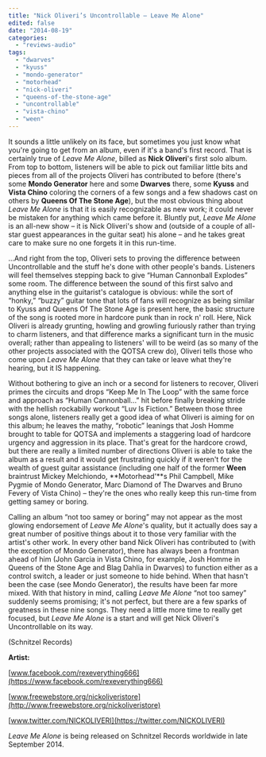 ```yaml
---
title: "Nick Oliveri’s Uncontrollable – Leave Me Alone"
edited: false
date: "2014-08-19"
categories:
  - "reviews-audio"
tags:
  - "dwarves"
  - "kyuss"
  - "mondo-generator"
  - "motorhead"
  - "nick-oliveri"
  - "queens-of-the-stone-age"
  - "uncontrollable"
  - "vista-chino"
  - "ween"
---
```


It sounds a little unlikely on its face, but sometimes you just know what you're going to get from an album, even if it's a band's first record. That is certainly true of _Leave Me Alone_, billed as **Nick Oliveri**'s first solo album. From top to bottom, listeners will be able to pick out familiar little bits and pieces from all of the projects Oliveri has contributed to before (there's some **Mondo Generator** here and some **Dwarves** there, some **Kyuss** and **Vista Chino** coloring the corners of a few songs and a few shadows cast on others by **Queens Of The Stone Age**), but the most obvious thing about _Leave Me Alone_ is that it is easily recognizable as new work; it could never be mistaken for anything which came before it. Bluntly put, _Leave Me Alone_ is an all-new show – it is Nick Oliveri's show and (outside of a couple of all-star guest appearances in the guitar seat) his alone – and he takes great care to make sure no one forgets it in this run-time.

...And right from the top, Oliveri sets to proving the difference between Uncontrollable and the stuff he's done with other people's bands. Listeners will feel themselves stepping back to give “Human Cannonball Explodes” some room. The difference between the sound of this first salvo and anything else in the guitarist's catalogue is obvious: while the sort of “honky,” “buzzy” guitar tone that lots of fans will recognize as being similar to Kyuss and Queens Of The Stone Age is present here, the basic structure of the song is rooted more in hardcore punk than in rock n' roll. Here, Nick Oliveri is already grunting, howling and growling furiously rather than trying to charm listeners, and that difference marks a significant turn in the music overall; rather than appealing to listeners' will to be weird (as so many of the other projects associated with the QOTSA crew do), Oliveri tells those who come upon _Leave Me Alone_ that they can take or leave what they're hearing, but it IS happening.

Without bothering to give an inch or a second for listeners to recover, Oliveri primes the circuits and drops “Keep Me In The Loop” with the same force and approach as “Human Cannonball...” hit before finally breaking stride with the hellish rockabilly workout “Luv Is Fiction.” Between those three songs alone, listeners really get a good idea of what Oliveri is aiming for on this album; he leaves the mathy, “robotic” leanings that Josh Homme brought to table for QOTSA and implements a staggering load of hardcore urgency and aggression in its place. That's great for the hardcore crowd, but there are really a limited number of directions Oliveri is able to take the album as a result and it would get frustrating quickly if it weren't for the wealth of guest guitar assistance (including one half of the former **Ween** braintrust Mickey Melchiondo, **Motorhead'**s Phil Campbell, Mike Pygmie of Mondo Generator, Marc Diamond of The Dwarves and Bruno Fevery of Vista Chino) – they're the ones who really keep this run-time from getting samey or boring.

Calling an album “not too samey or boring” may not appear as the most glowing endorsement of _Leave Me Alone_'s quality, but it actually does say a great number of positive things about it to those very familiar with the artist's other work. In every other band Nick Oliveri has contributed to (with the exception of Mondo Generator), there has always been a frontman ahead of him (John Garcia in Vista Chino, for example, Josh Homme in Queens of the Stone Age and Blag Dahlia in Dwarves) to function either as a control switch, a leader or just someone to hide behind. When that hasn't been the case (see Mondo Generator), the results have been far more mixed. With that history in mind, calling _Leave Me Alone_ “not too samey” suddenly seems promising; it's not perfect, but there are a few sparks of greatness in these nine songs. They need a little more time to really get focused, but _Leave Me Alone_ is a start and will get Nick Oliveri's Uncontrollable on its way.

(Schnitzel Records)

**Artist:**

[www.facebook.com/rexeverything666](https://www.facebook.com/rexeverything666)

[www.freewebstore.org/nickoliveristore](http://www.freewebstore.org/nickoliveristore)

[www.twitter.com/NICKOLIVERI](https://twitter.com/NICKOLIVERI)

_Leave Me Alone_ is being released on Schnitzel Records worldwide in late September 2014.
